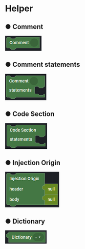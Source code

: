 # Helper

## ● Comment

![](../.gitbook/assets/image%20%28221%29.png)

## ● Comment statements

![](../.gitbook/assets/image%20%28230%29.png)

## ● Code Section

![](../.gitbook/assets/image%20%28293%29.png)

## ● Injection Origin

![](../.gitbook/assets/image%20%28298%29.png)

## ● Dictionary

![](../.gitbook/assets/image%20%28288%29.png)

